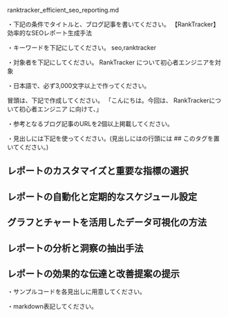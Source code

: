 ranktracker_efficient_seo_reporting.md

・下記の条件でタイトルと、ブログ記事を書いてください。
【RankTracker】効率的なSEOレポート生成手法

・キーワードを下記にしてください。
seo,ranktracker

・対象者を下記にしてください。
  RankTracker について初心者エンジニアを対象


・日本語で、必ず3,000文字以上で作ってください。

冒頭は、下記で作成してください。
「こんにちは。今回は、
RankTrackerについて初心者エンジニア
に向けて、」

・参考となるブログ記事のURLを2個以上掲載してください。

・見出しには下記を使ってください。(見出しにはの行頭には ## このタグを置いてください。)
## レポートのカスタマイズと重要な指標の選択
## レポートの自動化と定期的なスケジュール設定
## グラフとチャートを活用したデータ可視化の方法
## レポートの分析と洞察の抽出手法
## レポートの効果的な伝達と改善提案の提示

・サンプルコードを各見出しに用意してください。

・markdown表記してください。

